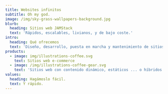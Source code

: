 ```yaml
---
title: Websites infinitos
subtitle: Oh my god.
image: /img/sky-grass-wallpapers-background.jpg
blurb:
  heading: Sitios web JAMStack
  text: 'Rápidos, escalables, livianos, y de bajo coste.'
intro:
  heading: Qué ofrecemos
  text: 'Diseño, desarrollo, puesta en marcha y mantenimiento de sitios web JAMStack'
products:
  - image: img/illustrations-coffee.svg
    text: Sitios web e-commerce
  - image: /img/illustrations-coffee-gear.svg
    text: 'Sitios web con contenido dinámico, estáticos ... o híbridos.'
values:
  heading: Hagámoslo fácil.
  text: Y rápido.
---
```


